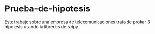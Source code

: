 # Prueba-de-hipotesis
Este trabajo sobre una empresa de telecomunicaciones trata de probar 3 hipotesis usando la librerias de scipy
